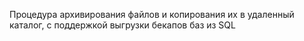 Процедура архивирования файлов и копирования их в удаленный каталог, с поддержкой выгрузки бекапов баз из SQL